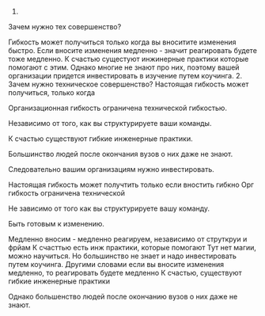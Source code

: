 1.
Зачем нужно тех совершенство? 

Гибкость может получиться только когда вы вноситите изменения быстро. Если вносите изменения медленно - значит реагировать будете тоже медленно. 
К счастью сущестуют инжинерные практики которые помогают с этим. 
Однако многие не знают про них, поэтому вашей организации придется инвестировать в изучение путем коучинга.
2.
Зачем нужно техническое совершенство? Настоящая гибкость может получиться, только когда

Организационная гибкость ограничена технической гибкостью.

Независимо от того, как вы структурируете ваши команды.

К счастью существуют гибкие инженерные практики.

Большинство людей после окончания вузов о них даже не знают.

Следовательно вашим организациям нужно инвестировать.

Настоящая гибкость может получтить только если вностить гибкно
Орг гибкость ограничена технической

Не зависимо от того как вы структурируете вашу команду.

Быть готовым к изменению.

Медленно вносим - медленно реагируем, независимо от струткруи и фрйам
К счасттью есть инж практики, которые помогают
Тут нет магии, можно научиться.
Но большинство не знает и надо инвестировать путем коучинга.
Другими словами если вы вносите изменения медленно, то реагировать  будете медленно
К счастью, существуют гибкие инженерные практики


Однако большенство людей после окончанию вузов о них даже не знают.

